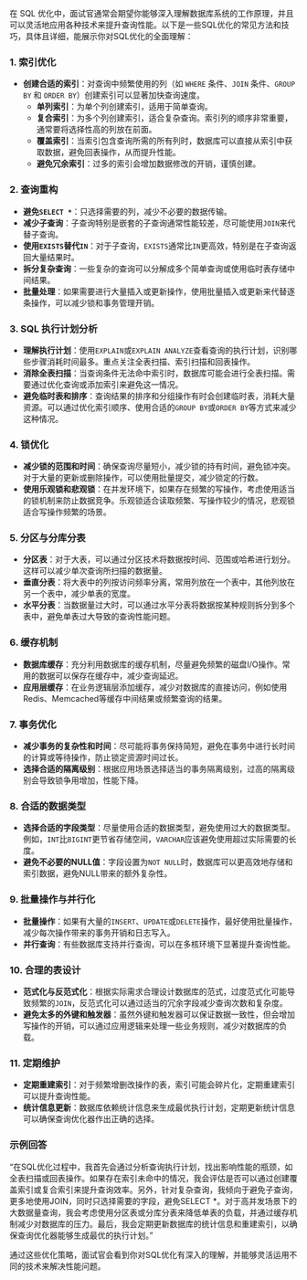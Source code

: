 在 SQL 优化中，面试官通常会期望你能够深入理解数据库系统的工作原理，并且可以灵活地应用各种技术来提升查询性能。以下是一些SQL优化的常见方法和技巧，具体且详细，能展示你对SQL优化的全面理解：

### 1. **索引优化**
   - **创建合适的索引**：对查询中频繁使用的列（如 `WHERE` 条件、`JOIN` 条件、`GROUP BY` 和 `ORDER BY`）创建索引可以显著加快查询速度。
     - **单列索引**：为单个列创建索引，适用于简单查询。
     - **复合索引**：为多个列创建索引，适合复杂查询。索引列的顺序非常重要，通常要将选择性高的列放在前面。
     - **覆盖索引**：当索引包含查询所需的所有列时，数据库可以直接从索引中获取数据，避免回表操作，从而提升性能。
     - **避免冗余索引**：过多的索引会增加数据修改的开销，谨慎创建。

### 2. **查询重构**
   - **避免`SELECT *`**：只选择需要的列，减少不必要的数据传输。
   - **减少子查询**：子查询特别是嵌套的子查询通常性能较差，尽可能使用`JOIN`来代替子查询。
   - **使用`EXISTS`替代`IN`**：对于子查询，`EXISTS`通常比`IN`更高效，特别是在子查询返回大量结果时。
   - **拆分复杂查询**：一些复杂的查询可以分解成多个简单查询或使用临时表存储中间结果。
   - **批量处理**：如果需要进行大量插入或更新操作，使用批量插入或更新来代替逐条操作，可以减少锁和事务管理开销。

### 3. **SQL 执行计划分析**
   - **理解执行计划**：使用`EXPLAIN`或`EXPLAIN ANALYZE`查看查询的执行计划，识别哪些步骤消耗时间最多。重点关注全表扫描、索引扫描和回表操作。
   - **消除全表扫描**：当查询条件无法命中索引时，数据库可能会进行全表扫描。需要通过优化查询或添加索引来避免这一情况。
   - **避免临时表和排序**：查询结果的排序和分组操作有时会创建临时表，消耗大量资源。可以通过优化索引顺序、使用合适的`GROUP BY`或`ORDER BY`等方式来减少这种情况。

### 4. **锁优化**
   - **减少锁的范围和时间**：确保查询尽量短小，减少锁的持有时间，避免锁冲突。对于大量的更新或删除操作，可以使用批量提交，减少锁定的行数。
   - **使用乐观锁和悲观锁**：在并发环境下，如果存在频繁的写操作，考虑使用适当的锁机制来防止数据竞争。乐观锁适合读取频繁、写操作较少的情况，悲观锁适合写操作频繁的场景。

### 5. **分区与分库分表**
   - **分区表**：对于大表，可以通过分区技术将数据按时间、范围或哈希进行划分。这样可以减少单次查询所扫描的数据量。
   - **垂直分表**：将大表中的列按访问频率分离，常用列放在一个表中，其他列放在另一个表中，减少单表的宽度。
   - **水平分表**：当数据量过大时，可以通过水平分表将数据按某种规则拆分到多个表中，避免单表过大导致的查询性能问题。

### 6. **缓存机制**
   - **数据库缓存**：充分利用数据库的缓存机制，尽量避免频繁的磁盘I/O操作。常用的数据可以保存在缓存中，减少查询延迟。
   - **应用层缓存**：在业务逻辑层添加缓存，减少对数据库的直接访问，例如使用Redis、Memcached等缓存中间结果或频繁查询的结果。

### 7. **事务优化**
   - **减少事务的复杂性和时间**：尽可能将事务保持简短，避免在事务中进行长时间的计算或等待操作，防止锁定资源时间过长。
   - **选择合适的隔离级别**：根据应用场景选择适当的事务隔离级别，过高的隔离级别会导致锁争用增加，性能下降。

### 8. **合适的数据类型**
   - **选择合适的字段类型**：尽量使用合适的数据类型，避免使用过大的数据类型。例如，`INT`比`BIGINT`更节省存储空间，`VARCHAR`应该避免使用超过实际需要的长度。
   - **避免不必要的NULL值**：字段设置为`NOT NULL`时，数据库可以更高效地存储和索引数据，避免NULL带来的额外复杂性。

### 9. **批量操作与并行化**
   - **批量操作**：如果有大量的`INSERT`、`UPDATE`或`DELETE`操作，最好使用批量操作，减少每次操作带来的事务开销和日志写入。
   - **并行查询**：有些数据库支持并行查询，可以在多核环境下显著提升查询性能。

### 10. **合理的表设计**
   - **范式化与反范式化**：根据实际需求合理设计数据库的范式，过度范式化可能导致频繁的`JOIN`，反范式化可以通过适当的冗余字段减少查询次数和复杂度。
   - **避免太多的外键和触发器**：虽然外键和触发器可以保证数据一致性，但会增加写操作的开销，可以通过应用逻辑来处理一些业务规则，减少对数据库的负载。

### 11. **定期维护**
   - **定期重建索引**：对于频繁增删改操作的表，索引可能会碎片化，定期重建索引可以提升查询性能。
   - **统计信息更新**：数据库依赖统计信息来生成最优执行计划，定期更新统计信息可以确保查询优化器作出正确的选择。

### 示例回答
“在SQL优化过程中，我首先会通过分析查询执行计划，找出影响性能的瓶颈，如全表扫描或回表操作。如果存在索引未命中的情况，我会评估是否可以通过创建覆盖索引或复合索引来提升查询效率。另外，针对复杂查询，我倾向于避免子查询，更多地使用JOIN，同时只选择需要的字段，避免SELECT *。对于高并发场景下的大数据量查询，我会考虑使用分区表或分库分表来降低单表的负载，并通过缓存机制减少对数据库的压力。最后，我会定期更新数据库的统计信息和重建索引，以确保查询优化器能够生成最优的执行计划。”

通过这些优化策略，面试官会看到你对SQL优化有深入的理解，并能够灵活运用不同的技术来解决性能问题。